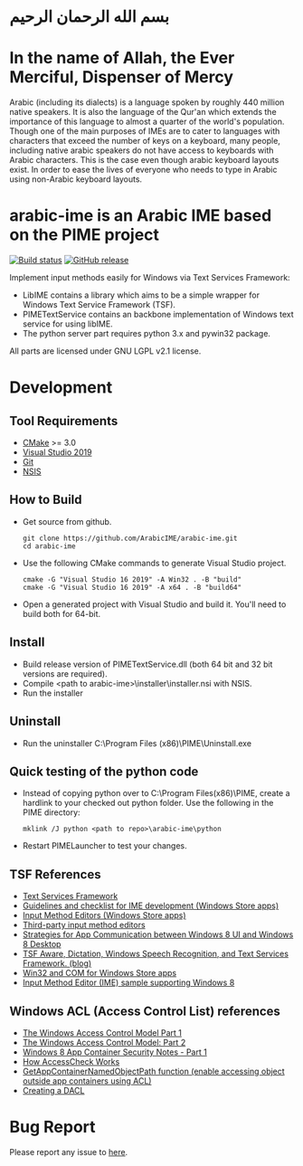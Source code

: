 # بسم الله الرحمان الرحيم
# In the name of Allah, the Ever Merciful, Dispenser of Mercy

Arabic (including its dialects) is a language spoken by roughly 440 million native speakers. It is also the language of the Qur'an which extends the importance of this language
to almost a quarter of the world's population. Though one of the main purposes of IMEs are to cater to languages with characters that exceed the number of keys on a keyboard, many people, including native arabic speakers do not have access to keyboards with Arabic characters. This is the case even though arabic keyboard layouts exist.
In order to ease the lives of everyone who needs to type in Arabic using non-Arabic keyboard layouts.

# arabic-ime is an Arabic IME based on the PIME project

[![Build status](https://ci.appveyor.com/api/projects/status/ju8c225nt9qgxeee?svg=true)](https://ci.appveyor.com/project/EasyIME/PIME)
[![GitHub release](https://img.shields.io/github/release/EasyIME/PIME.svg)](https://github.com/EasyIME/PIME/releases)

Implement input methods easily for Windows via Text Services Framework:
*   LibIME contains a library which aims to be a simple wrapper for Windows Text Service Framework (TSF).
*   PIMETextService contains an backbone implementation of Windows text service for using libIME.
*   The python server part requires python 3.x and pywin32 package.

All parts are licensed under GNU LGPL v2.1 license.

# Development
## Tool Requirements
*   [CMake](http://www.cmake.org/) >= 3.0
*   [Visual Studio 2019](https://visualstudio.microsoft.com/vs)
*   [Git](http://windows.github.com/)
*   [NSIS](http://nsis.sourceforge.net/Download)

## How to Build
*   Get source from github.

        git clone https://github.com/ArabicIME/arabic-ime.git
        cd arabic-ime

*   Use the following CMake commands to generate Visual Studio project.

        cmake -G "Visual Studio 16 2019" -A Win32 . -B "build"
        cmake -G "Visual Studio 16 2019" -A x64 . -B "build64"

*   Open a generated project with Visual Studio and build it. You'll need to build both for 64-bit.

## Install
*   Build release version of PIMETextService.dll (both 64 bit and 32 bit versions are required).
*   Compile \<path to arabic-ime\>\installer\installer.nsi with NSIS.
*   Run the installer

## Uninstall
*   Run the uninstaller C:\Program Files (x86)\PIME\Uninstall.exe

## Quick testing of the python code
*   Instead of copying python over to C:\Program Files(x86)\PIME\, create a hardlink to your checked out python folder. Use the following in the PIME directory:

        mklink /J python <path to repo>\arabic-ime\python

*   Restart PIMELauncher to test your changes.

## TSF References
*   [Text Services Framework](http://msdn.microsoft.com/en-us/library/windows/desktop/ms629032%28v=vs.85%29.aspx)
*   [Guidelines and checklist for IME development (Windows Store apps)](http://msdn.microsoft.com/en-us/library/windows/apps/hh967425.aspx)
*   [Input Method Editors (Windows Store apps)](http://msdn.microsoft.com/en-us/library/windows/apps/hh967426.aspx)
*   [Third-party input method editors](http://msdn.microsoft.com/en-us/library/windows/desktop/hh848069%28v=vs.85%29.aspx)
*   [Strategies for App Communication between Windows 8 UI and Windows 8 Desktop](http://software.intel.com/en-us/articles/strategies-for-app-communication-between-windows-8-ui-and-windows-8-desktop)
*   [TSF Aware, Dictation, Windows Speech Recognition, and Text Services Framework. (blog)](http://blogs.msdn.com/b/tsfaware/?Redirected=true)
*   [Win32 and COM for Windows Store apps](http://msdn.microsoft.com/en-us/library/windows/apps/br205757.aspx)
*   [Input Method Editor (IME) sample supporting Windows 8](http://code.msdn.microsoft.com/windowsdesktop/Input-Method-Editor-IME-b1610980)

## Windows ACL (Access Control List) references
*   [The Windows Access Control Model Part 1](http://www.codeproject.com/Articles/10042/The-Windows-Access-Control-Model-Part-1#SID)
*   [The Windows Access Control Model: Part 2](http://www.codeproject.com/Articles/10200/The-Windows-Access-Control-Model-Part-2#SidFun)
*   [Windows 8 App Container Security Notes - Part 1](http://recxltd.blogspot.tw/2012/03/windows-8-app-container-security-notes.html)
*   [How AccessCheck Works](http://msdn.microsoft.com/en-us/library/windows/apps/aa446683.aspx)
*   [GetAppContainerNamedObjectPath function (enable accessing object outside app containers using ACL)](http://msdn.microsoft.com/en-us/library/windows/desktop/hh448493)
*   [Creating a DACL](http://msdn.microsoft.com/en-us/library/windows/apps/ms717798.aspx)

# Bug Report
Please report any issue to [here](https://github.com/ArabicIME/arabic-ime/issues).

